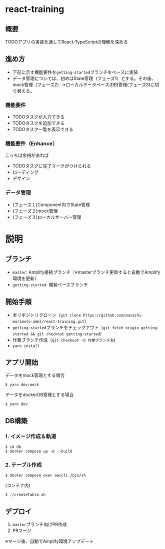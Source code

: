 # react-training
## 概要
TODOアプリの実装を通してReact-TypeScriptの理解を深める

## 進め方
- 下記に示す機能要件を`getting-started`ブランチをベースに実装
- データ管理については、初めはState管理（フェーズ1）とする。その後、mock管理（フェーズ2）→ローカルデータベース(DB)管理(フェーズ3)に切り替える。

### 機能要件
- TODOタスクが入力できる
- TODOタスクを追加できる
- TODOタスク一覧を表示できる

### 機能要件（Enhance）
こっちは余裕があれば
- TODOタスクに完了マークがつけられる
- ローディング
- デザイン

### データ管理
- (フェーズ１)Component内でState管理
- (フェーズ２)mock管理
- (フェーズ３)ローカルサーバー管理

# 説明

## ブランチ
- `master`: Amplify接続ブランチ（※masterブランチ更新すると自動でAmplify環境を更新）
- `getting-started`: 開発ベースブランチ

## 開始手順
- 本リポジトリクローン（`git clone https://github.com/masashi-morimoto-ambl/react-training.git`）
- `getting-started`ブランチをチェックアウト（`git fetch origin getting-started && git checkout getting-started`）
- 作業ブランチ作成（`git checkout -b 作業ブランチ名`)
- `yarn install`

## アプリ開始
データをmock管理とする場合
```
$ yarn dev:mock
```
データをdockerDB管理とする場合
```
$ yarn dev
```

## DB構築
### 1. イメージ作成＆軌道
```
$ cd db
$ docker compose up -d --build
```

### 2. テーブル作成
```
$ docker compose exec awscli /bin/sh
```
(コンテナ内)
```
$ ./createTable.sh
```

## デプロイ
1. `master`ブランチ向けPR作成
2. PRマージ
  
  ※マージ後、自動でAmplify環境アップデート
